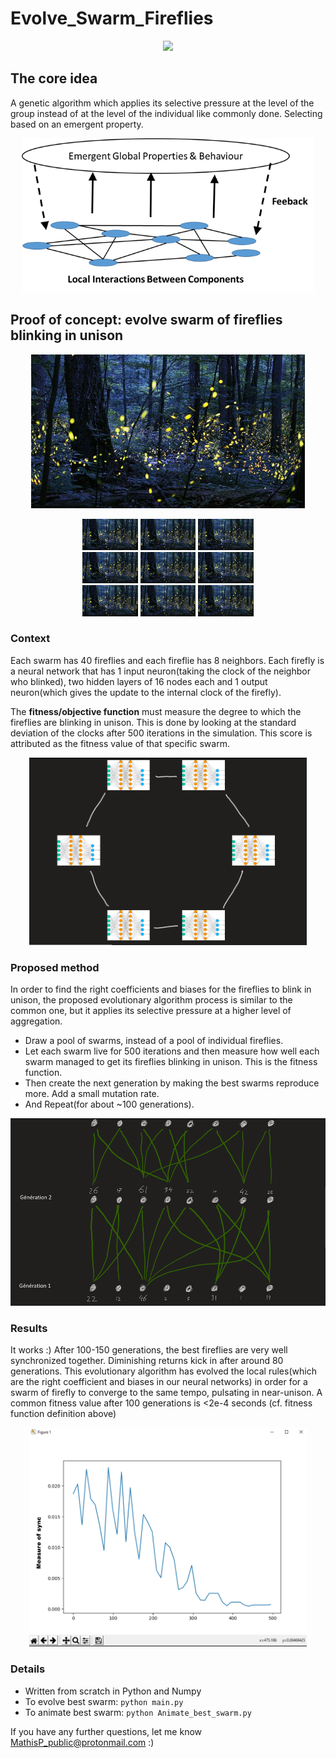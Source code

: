 # Evolve_Swarm_Fireflies
<p align = "center">
<img src="img/img1.png" height="246px">
</p>

## The core idea
A genetic algorithm which applies its selective pressure at the level of the group instead of at the level of the individual like commonly done. Selecting based on an emergent property.
<p align = "center">
<img src="img/img3.png" height="246px">
</p>

## Proof of concept: evolve swarm of fireflies blinking in unison

<p align = "center">
<img src="img/img6.jpg" height="246px">
</p>

<p align = "center">
<img src="img/img6.jpg" height="50px"> <img src="img/img6.jpg" height="50px"> <img src="img/img6.jpg" height="50px">
<br>
<img src="img/img6.jpg" height="50px"> <img src="img/img6.jpg" height="50px"> <img src="img/img6.jpg" height="50px">
<br>
<img src="img/img6.jpg" height="50px"> <img src="img/img6.jpg" height="50px"> <img src="img/img6.jpg" height="50px">
</p>

### Context
Each swarm has 40 fireflies and each fireflie has 8 neighbors. Each firefly is a neural network that has 1 input neuron(taking the clock of the neighbor who blinked), two hidden layers of 16 nodes each and 1 output neuron(which gives the update to the internal clock of the firefly).

The **fitness/objective function** must measure the degree to which the fireflies are blinking in unison. This is done by looking at the standard deviation of the clocks after 500 iterations in the simulation. This score is attributed as the fitness value of that specific swarm.

<p align = "center">
<img src="img/img4.PNG" height="300px">
</p>

### Proposed method
In order to find the right coefficients and biases for the fireflies to blink in unison, the proposed evolutionary algorithm process is similar to the common one, but it applies its selective pressure at a higher level of aggregation.
- Draw a pool of swarms, instead of a pool of individual fireflies. 
- Let each swarm live for 500 iterations and then measure how well each swarm managed to get its fireflies blinking in unison. This is the fitness function. 
- Then create the next generation by making the best swarms reproduce more. Add a small mutation rate.
- And Repeat(for about ~100 generations).

<p align = "center">
<img src="img/img2.PNG" height="300px">
</p>

### Results
It works :) After 100-150 generations, the best fireflies are very well synchronized together. Diminishing returns kick in after around 80 generations. This evolutionary algorithm has evolved the local rules(which are the right coefficient and biases in our neural networks) in order for a swarm of firefly to converge to the same tempo, pulsating in near-unison. A common fitness value after 100 generations is <2e-4 seconds (cf. fitness function definition above)

<p align = "center">
<img src="img/img5.PNG" height="350px">
</p>

### Details
- Written from scratch in Python and Numpy
- To evolve best swarm: ```python main.py```
- To animate best swarm: ```python Animate_best_swarm.py```

If you have any further questions, let me know MathisP_public@protonmail.com :)

